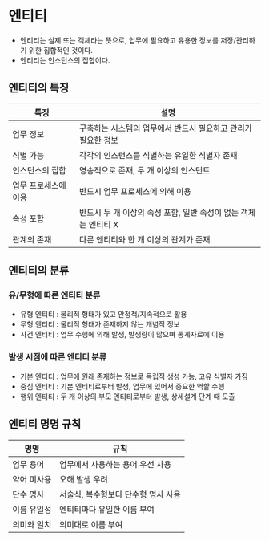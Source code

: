 # 엔티티

- 엔티티는 실제 또는 객체라는 뜻으로, 업무에 필요하고 유용한 정보를 저장/관리하기 위한 집합적인 것이다.
- 엔티티는 인스턴스의 집합이다.


## 엔티티의 특징
|특징|설명|
|-|-|
| 업무 정보 | 구축하는 시스템의 업무에서 반드시 필요하고 관리가 필요한 정보
| 식별 가능 | 각각의 인스턴스를 식별하는 유일한 식별자 존재 |
| 인스턴스의 집합 | 영송적으로 존재, 두 개 이상의 인스턴트 |
| 업무 프로세스에 이용 | 반드시 업무 프로세스에 의해 이용 | 
| 속성 포함 | 반드시 두 개 이상의 속성 포함, 일반 속성이 없는 객체는 엔티티 X
| 관계의 존재 | 다른 엔티티와 한 개 이상의 관계가 존재.|

## 엔티티의 분류

### 유/무형에 따른 엔티티 분류
- 유형 엔티티 : 물리적 형태가 있고 안정적/지속적으로 활용
- 무형 엔티티 : 물리적 형태가 존재하지 않는 개념적 정보
- 사건 엔티티 : 업무 수행에 의해 발생, 발생량이 많으며 통계자료에 이용

### 발생 시점에 따른 엔티티 분류
- 기본 엔티티 : 업무에 원래 존재하는 정보로 독립적 생성 가능, 고유 식별자 가짐
- 중심 엔티티 : 기본 엔티티로부터 발생, 업무에 있어서 중요한 역할 수행
- 행위 엔티티 : 두 개 이상의 부모 엔티티로부터 발생, 상세설계 단계 때 도출

## 엔티티 명명 규칙
|명명|규칙|
|-|-|
|업무 용어 | 업무에서 사용하는 용어 우선 사용 |
|약어 미사용 | 오해 발생 우려 |
|단수 명사 | 서술식, 복수형보다 단수형 명사 사용 | 
| 이름 유일성 | 엔티티마다 유일한 이름 부여 |
| 의미와 일치 | 의미대로 이름 부여 |
